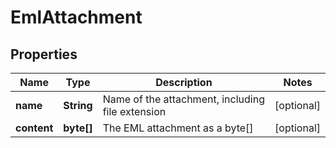 
# EmlAttachment

## Properties
Name | Type | Description | Notes
------------ | ------------- | ------------- | -------------
**name** | **String** | Name of the attachment, including file extension |  [optional]
**content** | **byte[]** | The EML attachment as a byte[] |  [optional]



